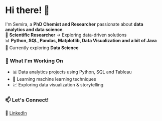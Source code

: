 # Hi there! 👋  

I'm Semira, a **PhD Chemist and Researcher** passionate about **data analytics and data science**.  
🔬 **Scientific Researcher** → Exploring data-driven solutions  
📊 **Python, SQL, Pandas, Matplotlib, Data Visualization and a bit of Java**  
🚀 Currently exploring **Data Science**  

### 🔹 What I'm Working On  
- 📊 Data analytics projects using Python, SQL and Tableau  
- 🤖 Learning machine learning techniques  
- 📈 Exploring data visualization & storytelling  

### 📫 Let's Connect!  
🔗 [LinkedIn](https://www.linkedin.com/in/semira-bener-a24041211)  
